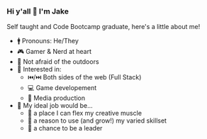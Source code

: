 ### Hi y'all 👋 I'm Jake

Self taught and Code Bootcamp graduate,
here's a little about me!

 - 🚹 Pronouns: He/They
 - 🎮 Gamer & Nerd at heart
 - 🌱 Not afraid of the outdoors
 - 🧐 Interested in:
   - ⏮️/⏭️ Both sides of the web (Full Stack)
   - 💻 Game developement
   - 🎥 Media production
 - 🤞 My ideal job would be...
   - 💪 a place I can flex my creative muscle
   - 🧰 a reason to use (and grow!) my varied skillset
   - 🎤 a chance to be a leader
<!--
**JakeTurnick/JakeTurnick** is a ✨ _special_ ✨ repository because its `README.md` (this file) appears on your GitHub profile.

Here are some ideas to get you started:

- 🔭 I’m currently working on ...
- 🌱 I’m currently learning ...
- 👯 I’m looking to collaborate on ...
- 🤔 I’m looking for help with ...
- 💬 Ask me about ...
- 📫 How to reach me: ...
- 😄 Pronouns: ...
- ⚡ Fun fact: ...
-->
